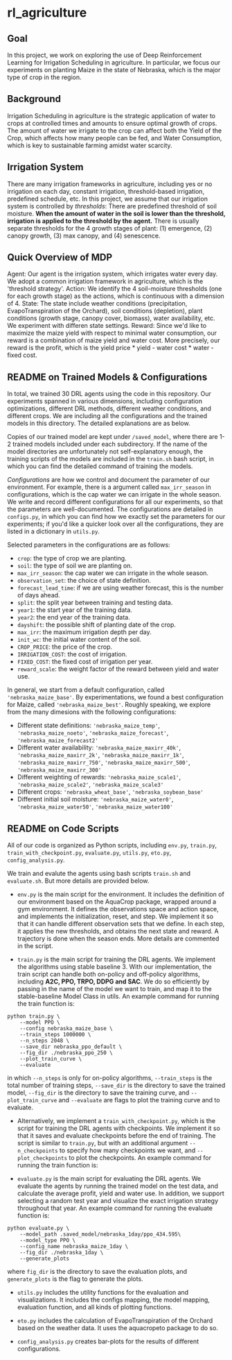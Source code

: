 # rl_agriculture

## Goal 
In this project, we work on exploring the use of Deep Reinforcement Learning for Irrigation Scheduling in agriculture. In particular, we focus our experiments on planting Maize in the state of Nebraska, which is the major type of crop in the region. 

## Background 
Irrigation Scheduling in agriculture is the strategic application of water to crops at controlled times and amounts to ensure optimal growth of crops. The amount of water we irrigate to the crop can affect both the Yield of the Crop, which affects how many people can be fed, and Water Consumption, which is key to sustainable farming amidst water scarcity. 

## Irrigation System  
There are many irrigation frameworks in agriculture, including yes or no irrigation on each day, constant irrigation, threshold-based irrigation, predefined schedule, etc. In this project, we assume that our irrigation system is controlled by *thresholds*: There are predefined threshold of soil moisture. **When the amount of water in the soil is lower than the threshold, irrigation is applied to the threshold by the agent.** There is usually separate thresholds for the 4 growth stages of plant: (1) emergence, (2) canopy growth, (3) max canopy, and (4) senescence. 

## Quick Overview of MDP 
Agent: Our agent is the irrigation system, which irrigates water every day. We adopt a common irrigation framework in agriculture, which is the 'threshold strategy'. 
Action: We identify the 4 soil-moisture thresholds (one for each growth stage) as the actions, which is continuous with a dimension of 4. 
State: The state include weather conditions (precipitation, EvapoTranspiration of the Orchard), soil conditions (depletion), plant conditions (growth stage, canopy cover, biomass), water availability, etc. We experiment with differen state settings. 
Reward: Since we'd like to maximize the maize yield with respect to minimal water consumption, our reward is a combination of maize yield and water cost. More precisely, our reward is the profit, which is the yield price * yield - water cost * water - fixed cost. 

## README on Trained Models & Configurations 
In total, we trained 30 DRL agents using the code in this repository. Our experiments spanned in various dimensions, including configuration optimizations, different DRL methods, different weather conditions, and different crops. We are including all the configurations and the trained models in this directory. The detailed explanations are as below. 

Copies of our trained model are kept under `/saved_model`, where there are 1-2 trained models included under each subdirectory. If the name of the model directories are unfortunately not self-explanatory enough, the training scripts of the models are included in the `train.sh` bash script, in which you can find the detailed command of training the models. 

*Configurations* are how we control and document the parameter of our environment. For example, there is a argument called `max_irr_season` in configurations, which is the cap water we can irrigate in the whole season. We write and record different configurations for all our experiments, so that the parameters are well-documented. The configurations are detailed in `configs.py`, in which you can find how we exactly set the parameters for our experiments; if you'd like a quicker look over all the configurations, they are listed in a dictionary in `utils.py`. 

Selected parameters in the configurations are as follows: 
* `crop`: the type of crop we are planting. 
* `soil`: the type of soil we are planting on.
* `max_irr_season`: the cap water we can irrigate in the whole season. 
* `observation_set`: the choice of state definition. 
* `forecast_lead_time`: if we are using weather forecast, this is the number of days ahead. 
* `split`: the split year between training and testing data. 
* `year1`: the start year of the training data.
* `year2`: the end year of the training data.
* `dayshift`: the possible shift of planting date of the crop.
* `max_irr`: the maximum irrigation depth per day.
* `init_wc`: the initial water content of the soil.
* `CROP_PRICE`: the price of the crop.
* `IRRIGATION_COST`: the cost of irrigation.
* `FIXED_COST`: the fixed cost of irrigation per year. 
* `reward_scale`: the weight factor of the reward between yield and water use. 

In general, we start from a default configuration, called `'nebraska_maize_base'`. By experimentations, we found a best configuration for Maize, called `'nebraska_maize_best'`. Roughly speaking, we explore from the many dimesions with the following configurations: 
* Different state definitions: `'nebraska_maize_temp'`, `'nebraska_maize_noeto'`, `'nebraska_maize_forecast'`, `'nebraska_maize_forecast2'` 
* Different water availability: `'nebraska_maize_maxirr_40k'`, `'nebraska_maize_maxirr_2k'`, `'nebraska_maize_maxirr_1k'`, `'nebraska_maize_maxirr_750'`, `'nebraska_maize_maxirr_500'`, `'nebraska_maize_maxirr_300'` 
* Different weighting of rewards: `'nebraska_maize_scale1'`, `'nebraska_maize_scale2'`, `'nebraska_maize_scale3'`
* Different crops: `'nebraska_wheat_base'`, `'nebraska_soybean_base'` 
* Different initial soil moisture: `'nebraska_maize_water0'`, `'nebraska_maize_water50'`, `'nebraska_maize_water100'` 

## README on Code Scripts 
All of our code is organized as Python scripts, including `env.py`, `train.py`, `train_with_checkpoint.py`, `evaluate.py`, `utils.py`, `eto.py`, `config_analysis.py`. 

We train and evalute the agents using bash scripts `train.sh` and `evaluate.sh`. But more details are provided below. 

* `env.py` is the main script for the environment. It includes the definition of our environment based on the AquaCrop package, wrapped around a gym environment. It defines the observations space and action space, and implements the initialization, reset, and step. We implement it so that it can handle different observation sets that we define. In each step, it applies the new thresholds, and obtains the next state and reward. A trajectory is done when the season ends. More details are commented in the script. 

* `train.py` is the main script for training the DRL agents. We implement the algorithms using stable baseline 3. With our implementation, the train script can handle both on-policy and off-policy algorithms, including **A2C, PPO, TRPO, DDPG and SAC**. We do so efficiently by passing in the name of the model we want to train, and map it to the stable-baseline Model Class in utils. An example command for running the train function is: 
```
python train.py \
    --model PPO \
    --config nebraska_maize_base \
    --train_steps 1000000 \
    --n_steps 2048 \
    --save_dir nebraska_ppo_default \
    --fig_dir ./nebraska_ppo_250 \
    --plot_train_curve \
    --evaluate 
``` 
in which `--n_steps` is only for on-policy algorithms, `--train_steps` is the total number of training steps, `--save_dir` is the directory to save the trained model, `--fig_dir` is the directory to save the training curve, and `--plot_train_curve` and `--evaluate` are flags to plot the training curve and to evaluate. 

* Alternatively, we implement a `train_with_checkpoint.py`, which is the script for training the DRL agents with checkpoints. We implement it so that it saves and evaluate checkpoints before the end of training. The script is similar to `train.py`, but with an additional argument `--n_checkpoints` to specify how many checkpoints we want, and `--plot_checkpoints` to plot the checkpoints. An example command for running the train function is: 

* `evaluate.py` is the main script for evaluating the DRL agents. We evaluate the agents by running the trained model on the test data, and calculate the average profit, yield and water use. In addition, we support selecting a random test year and visualize the exact irrigation strategy throughout that year. An example command for running the evaluate function is: 
``` 
python evaluate.py \
    --model_path .saved_model/nebraska_1day/ppo_434.595\
    --model_type PPO \
    --config_name nebraska_maize_1day \
    --fig_dir ./nebraska_1day \
    --generate_plots   
```  
where `fig_dir` is the directory to save the evaluation plots, and `generate_plots` is the flag to generate the plots. 

* `utils.py` includes the utility functions for the evaluation and visualizations. It includes the configs mapping, the model mapping, evaluation function, and all kinds of plotting functions. 

* `eto.py` includes the calculation of EvapoTranspiration of the Orchard based on the weather data. It uses the aquacropeto package to do so. 

* `config_analysis.py` creates bar-plots for the results of different configurations. 
